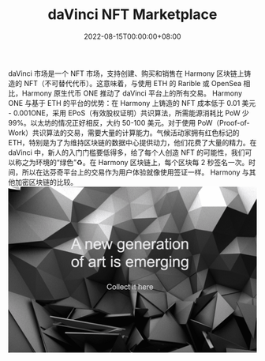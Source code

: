 ﻿---
title: "daVinci NFT Marketplace"
description: "daVinci 是 Harmony 上的 NFT 市场平台，用户可以在其中为任何艺术家（艺术、音乐等）铸造/创建 NFT 并出售/购买 NFT"
date: 2022-08-15T00:00:00+08:00
lastmod: 2022-08-15T00:00:00+08:00
draft: false
authors: ["boogArno"]
featuredImage: "davinci-nft-marketplace.png"
tags: ["Marketplaces","daVinci NFT Marketplace"]
categories: ["nfts"]
nfts: ["Marketplaces"]
blockchain: "Harmony"
website: "https://dappradar.com/deeplink/9234"
twitter: "https://twitter.com/davinci_gallery"
discord: "https://discord.gg/TS9pG2fQuc"
telegram: "https://t.me/daVinci_NFT_Marketplace"
github: ""
youtube: ""
twitch: ""
facebook: ""
instagram: ""
reddit: ""
medium: ""
steam: ""
gitbook: ""
googleplay: ""
appstore: ""
status: "Live"
weight: 
lightgallery: true
toc: true
pinned: false
recommend: false
recommend1: false
---

daVinci 市场是一个 NFT 市场，支持创建、购买和销售在 Harmony 区块链上铸造的 NFT（不可替代代币）。这意味着，与使用 ETH 的 Rarible 或 OpenSea 相比，Harmony 原生代币 ONE 推动了 daVinci 平台上的所有交易。 Harmony ONE 与基于 ETH 的平台的优势：在 Harmony 上铸造的 NFT 成本低于 0.01 美元 - 0.001ONE，采用 EPoS（有效股权证明）共识算法，所需能源消耗比 PoW 少 99%。以太坊的情况正好相反，大约 50-100 美元。对于使用 PoW（Proof-of-Work）共识算法的交易，需要大量的计算能力。气候活动家拥有红色标记的 ETH，特别是为了为维持区块链的数据中心提供动力，他们花费了大量的精力。在 daVinci 中，新人的入门门槛要低得多，给了每个人创造 NFT 的可能性，我们可以称之为环境的“绿色”♻️。在 Harmony 区块链上，每个区块每 2 秒签名一次。时间，所以在达芬奇平台上的交易作为用户体验就像使用签证一样。 Harmony 与其他加密区块链的比较。![davincinftmarketplace-dapp-marketplaces-harmony-image1_bdff4714f4f1a33e64275746385c6ad9](davincinftmarketplace-dapp-marketplaces-harmony-image1_bdff4714f4f1a33e64275746385c6ad9.png)

